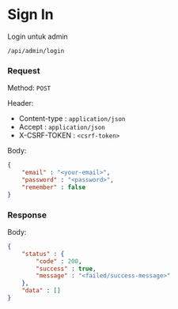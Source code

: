 # Sign In

Login untuk admin

```
/api/admin/login
```

### Request

Method: ``POST``

Header:
- Content-type : ``application/json``
- Accept : ``application/json``
- X-CSRF-TOKEN : ``<csrf-token>``

Body: 
```json
{
	"email" : "<your-email>",
	"password" : "<password>",
	"remember" : false
}
```

### Response

Body: 
```json
{
	"status" : {
		"code" : 200,
		"success" : true,
		"message" : "<failed/success-message>"
	},
	"data" : []
}
```

